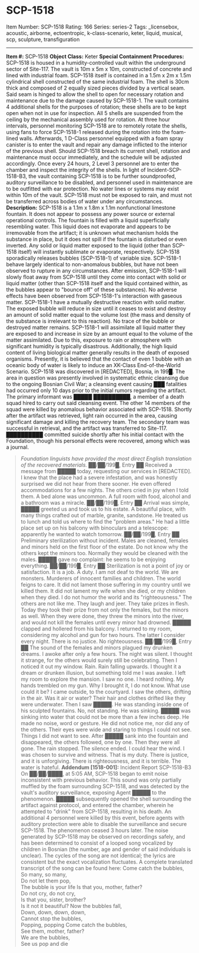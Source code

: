 # SCP-1518
Item Number: SCP-1518
Rating: 166
Series: series-2
Tags: _licensebox, acoustic, airborne, ectoentropic, k-class-scenario, keter, liquid, musical, scp, sculpture, transfiguration

---

**Item #:** SCP-1518
**Object Class:** Keter
**Special Containment Procedures:** SCP-1518 is housed in a humidity-controlled vault within the underground sector of Site-117. The vault is 10m x 5m x 10m, constructed of concrete and lined with industrial foam. SCP-1518 itself is contained in a 1.5m x 2m x 1.5m cylindrical shell constructed of the same industrial foam. The shell is 30cm thick and composed of 2 equally sized pieces divided by a vertical seam. Said seam is hinged to allow the shell to open for necessary rotation and maintenance due to the damage caused by SCP-1518-1. The vault contains 4 additional shells for the purposes of rotation; these shells are to be kept open when not in use for inspection. All 5 shells are suspended from the ceiling by the mechanical assembly used for rotation.
At three hour intervals, personnel monitoring SCP-1518 are to remotely rotate the shells, using fans to force SCP-1518-1 released during the rotation into the foam-lined walls. Afterwards, 1 D-Class personnel equipped with a foam spray canister is to enter the vault and repair any damage inflicted to the interior of the previous shell. Should SCP-1518 breach its current shell, rotation and maintenance must occur immediately, and the schedule will be adjusted accordingly. Once every 24 hours, 2 Level 3 personnel are to enter the chamber and inspect the integrity of the shells.
In light of Incident-SCP-1518-B3, the vault containing SCP-1518 is to be further soundproofed, auditory surveillance to be disabled, and personnel used in maintenance are to be outfitted with ear protection.
No water lines or systems may exist within 10m of the vault. SCP-1518 must not be exposed to rain, and must not be transferred across bodies of water under any circumstances.
**Description:** SCP-1518 is a 1.1m x 1.8m x 1.1m nonfunctional limestone fountain. It does not appear to possess any power source or external operational controls. The fountain is filled with a liquid superficially resembling water. This liquid does not evaporate and appears to be irremovable from the artifact; it is unknown what mechanism holds the substance in place, but it does not spill if the fountain is disturbed or even inverted. Any solid or liquid matter exposed to the liquid (other than SCP-1518 itself) will instantly sublimate or evaporate, respectively.
SCP-1518 sporadically releases bubbles (SCP-1518-1) of variable size. SCP-1518-1 behave largely identical to non-anomalous bubbles, but have not been observed to rupture in any circumstances. After emission, SCP-1518-1 will slowly float away from SCP-1518 until they come into contact with solid or liquid matter (other than SCP-1518 itself and the liquid contained within, as the bubbles appear to "bounce off" of these substances). No adverse effects have been observed from SCP-1518-1's interaction with gaseous matter.
SCP-1518-1 have a mutually destructive reaction with solid matter. The exposed bubble will reduce in size until it ceases to exist and destroy an amount of solid matter equal to the volume lost (the mass and density of the substance is irrelevant to this reaction). No trace of the bubble or destroyed matter remains.
SCP-1518-1 will assimilate all liquid matter they are exposed to and increase in size by an amount equal to the volume of the matter assimilated. Due to this, exposure to rain or atmosphere with significant humidity is typically disastrous. Additionally, the high liquid content of living biological matter generally results in the death of exposed organisms. Presently, it is believed that the contact of even 1 bubble with an oceanic body of water is likely to induce an XK-Class End-of-the-World Scenario.
SCP-1518 was discovered in [REDACTED], Bosnia, in 199█. The area in question was presently involved in systematic ethnic cleansing due to the ongoing Bosnian Civil War; a cleansing event causing ███ fatalities had occurred only 10 days prior to the initial rumors regarding the artifact. The primary informant was █████ ██████████, a member of a death squad hired to carry out said cleansing event. The other 14 members of the squad were killed by anomalous behavior associated with SCP-1518. Shortly after the artifact was retrieved, light rain occurred in the area, causing significant damage and killing the recovery team. The secondary team was successful in retrieval, and the artifact was transferred to Site-117. ██████████ committed suicide shortly after his initial contact with the Foundation, though his personal effects were recovered, among which was a journal.
> _Foundation linguists have provided the most direct English translation of the recovered materials._
> ██/██/199█, Entry ██
> Received a message from █████ today, requesting our services in [REDACTED]. I knew that the place had a severe infestation, and was honestly surprised we did not hear from there sooner. He even offered accommodations for a few nights. The others cried in joy when I told them. A bed alone was uncommon. A full room with food, alcohol and a bathroom was a miracle.
> ██/██/199█, Entry ██
> Arrival was simple, █████ greeted us and took us to his estate. A beautiful place, with many things crafted out of marble, granite, sandstone. He treated us to lunch and told us where to find the "problem areas." He had a little place set up on his balcony with binoculars and a telescope: apparently he wanted to watch tomorrow.
> ██/██/199█, Entry ██
> Preliminary sterilization without incident. Males are cleaned, females and minors held on the first floor of the estate. Do not know why the others kept the minors too. Normally they would be cleaned with the males. █████ gave no complaint: he seems to be enjoying everything.
> ██/██/199█, Entry ██
> Sterilization is not a point of joy or satisfaction. It is a job. A duty. I am not deaf to the world. We are monsters. Murderers of innocent families and children. The world feigns to care. It did not lament those suffering in my country until we killed them. It did not lament my wife when she died, or my children when they died. I do not humor the world and its "righteousness."
> The others are not like me. They laugh and jeer. They take prizes in flesh. Today they took their prize from not only the females, but the minors as well. When they were done, they threw the minors into the river, and would not kill the females until every minor had drowned. █████ clapped and hollered from his balcony. I returned to my room, considering my alcohol and gun for two hours. The latter I consider every night. There is no justice. No righteousness.
> ██/██/199█, Entry ██
> The sound of the females and minors plagued my drunken dreams. I awoke after only a few hours. The night was silent. I thought it strange, for the others would surely still be celebrating. Then I noticed it out my window. Rain. Rain falling upwards. I thought it a dream or drunken illusion, but something told me I was awake.
> I left my room to explore the mansion. I saw no one. I heard nothing. My hands trembled on my gun. Why I brought it, I do not know. What use could it be?
> I came outside, to the courtyard. I saw the others, drifting in the air. Was it air or water? Their hair and clothes drifted like they were underwater. Then I saw █████. He was standing inside one of his sculpted fountains. No, not standing. He was sinking. █████ was sinking into water that could not be more than a few inches deep. He made no noise, word or gesture. He did not notice me, nor did any of the others. Their eyes were wide and staring to things I could not see. Things I did not want to see. After █████ sank into the fountain and disappeared, the others followed, one by one.
> Then they were all gone. The rain stopped. The silence ended. I could hear the wind.
> I was chosen to survive and witness. That is my duty. There is justice, and it is unforgiving. There is righteousness, and it is terrible. The water is hateful.
**Addendum [1518-001]:** Incident Report SCP-1518-B3
On ██/██/████, at 5:05 AM, SCP-1518 began to emit noise inconsistent with previous behavior. This sound was only partially muffled by the foam surrounding SCP-1518, and was detected by the vault's auditory surveillance, exposing Agent █████ to the phenomenon. █████ subsequently opened the shell surrounding the artifact against protocol, and entered the chamber, wherein he attempted to "drink" from SCP-1518, resulting in his death. An additional 4 personnel were killed by this event, before agents with auditory protection were able to disable the surveillance and secure SCP-1518. The phenomenon ceased 3 hours later.
The noise generated by SCP-1518 may be observed on recordings safely, and has been determined to consist of a looped song vocalized by children in Bosnian (the number, age and gender of said individuals is unclear). The cycles of the song are not identical; the lyrics are consistent but the exact vocalization fluctuates.
A complete translated transcript of the song can be found here:
> Come catch the bubbles,  
>  So many, so many,  
>  Do not let them pop,  
>  The bubble is your life
> Is that you, mother, father?  
>  Do not cry, do not cry,  
>  Is that you, sister, brother?  
>  Is it not it beautiful?
> Now the bubbles fall,  
>  Down, down, down, down,  
>  Cannot stop the bubbles,  
>  Popping, popping
> Come catch the bubbles,  
>  See them, mother, father?  
>  We are the bubbles,  
>  See us pop and die